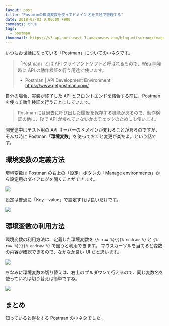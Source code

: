 ```yaml
---
layout: post
title: "Postmanの環境変数を使ってドメイン名を共通で管理する"
date: 2018-02-03 0:00:00 +900
comments: true
tags:
  - postman
thumbnail: https://s3-ap-northeast-1.amazonaws.com/blog-mitsuruog/images/2018/postman-logo.png
---
```


いつもお世話になっている「Postman」についての小ネタです。

> 「Postman」とは API クライアントソフトと呼ばれるもので、Web 開発時に API の動作検証を行う用途で使います。
>
> - Postman | API Development Environment <https://www.getpostman.com/>

自分の場合、実装が終了した API とフロントエンドを結合する前に、Postman を使って動作検証を行うことにしています。

> Postman には過去に呼び出した履歴を保存する機能があるので、動作検証の他に、後で API が壊れていないかのチェックのためにも使います。

開発途中はテスト用の API サーバーのドメインが変わることがあるのですが、そんな時に Postman「**環境変数**」を使っておくと変更が楽だよ。という話です。

## 環境変数の定義方法

環境変数は Postman の右上の「設定」ボタンの「Manage environments」から設定用のダイアログを開くことができます。

![](https://s3-ap-northeast-1.amazonaws.com/blog-mitsuruog/images/2018/postman1.png)

設定は普通に「Key - value」で設定すれば良いだけです。

![](https://s3-ap-northeast-1.amazonaws.com/blog-mitsuruog/images/2018/postman4.png)

## 環境変数の利用方法

環境変数の利用方法は、定義した環境変数を `{% raw %}{{{% endraw %}` と `{% raw %}}}{% endraw %}` で囲うと利用できます。
マウスカーソルを当てると変数の内容が確認できるので、なかなか良い UI だと思います。

![](https://s3-ap-northeast-1.amazonaws.com/blog-mitsuruog/images/2018/postman3.png)

ちなみに環境変数の切り替えは、右上のプルダウンで行えるので、同じ変数名を使っていれば切り替えは簡単ですね。

![](https://s3-ap-northeast-1.amazonaws.com/blog-mitsuruog/images/2018/postman2.png)

## まとめ

知っていると得をする Postman の小ネタでした。
